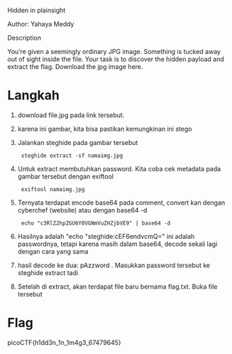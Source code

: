 Hidden in plainsight

Author: Yahaya Meddy

Description

You’re given a seemingly ordinary JPG image. Something is tucked away out of sight inside the file. Your task is to discover the hidden payload and extract the flag. Download the jpg image here.

# Langkah
1. download file.jpg pada link tersebut.
2. karena ini gambar, kita bisa pastikan kemungkinan ini stego
3. Jalankan steghide pada gambar tersebut
	
		steghide extract -sf namaimg.jpg

4. Untuk extract membutuhkan password. Kita coba cek metadata pada gambar tersebut dengan exiftool

		exiftool namaimg.jpg

5. Ternyata terdapat encode base64 pada comment, convert kan dengan cyberchef (website) atau dengan base64 -d

		echo "c3RlZ2hpZGU6Y0VGNmVuZHZjbVE9" | base64 -d

6. Hasilnya adalah "echo "steghide:cEF6endvcmQ=" ini adalah passwordnya, tetapi karena masih dalam base64, decode sekali lagi dengan cara yang sama
7. hasil decode ke dua: pAzzword . Masukkan password tersebut ke steghide extract tadi
8. Setelah di extract, akan terdapat file baru bernama flag.txt. Buka file tersebut

# Flag
picoCTF{h1dd3n_1n_1m4g3_67479645}
